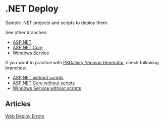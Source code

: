 .NET Deploy
===========

Sample .NET projects and scripts to deploy them.

See other branches:

- [ASP.NET](https://github.com/Saritasa/dotnet-deploy/tree/asp-net)
- [ASP.NET Core](https://github.com/Saritasa/dotnet-deploy/tree/asp-net-core)
- [Windows Service](https://github.com/Saritasa/dotnet-deploy/tree/windows-service)

If you want to practice with [PSGallery Yeoman Generator](https://github.com/Saritasa/PSGallery/blob/master/docs/GettingStarted.md), check following branches:

- [ASP.NET without scripts](https://github.com/Saritasa/dotnet-deploy/tree/no-scripts/asp-net)
- [ASP.NET Core without scripts](https://github.com/Saritasa/dotnet-deploy/tree/no-scripts/asp-net-core)
- [Windows Service without scripts](https://github.com/Saritasa/dotnet-deploy/tree/no-scripts/windows-service)

Articles
--------

[Web Deploy Errors](docs/WebDeployErrors.md)
